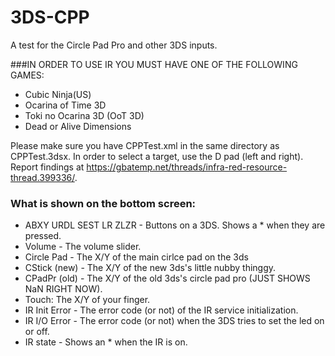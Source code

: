 # 3DS-CPP
A test for the Circle Pad Pro and other 3DS inputs.

###IN ORDER TO USE IR YOU MUST HAVE ONE OF THE FOLLOWING GAMES:
- Cubic Ninja(US)
- Ocarina of Time 3D
- Toki no Ocarina 3D (OoT 3D)
- Dead or Alive Dimensions

Please make sure you have CPPTest.xml in the same directory as CPPTest.3dsx. In order to select a target, use the D pad (left and right). Report findings at https://gbatemp.net/threads/infra-red-resource-thread.399336/.

### What is shown on the bottom screen:
- ABXY URDL SEST LR ZLZR - Buttons on a 3DS. Shows a * when they are pressed.
- Volume - The volume slider.
- Circle Pad - The X/Y of the main cirlce pad on the 3ds
- CStick (new) - The X/Y of the new 3ds's little nubby thinggy. 
- CPadPr (old) - The X/Y of the old 3ds's circle pad pro (JUST SHOWS NaN RIGHT NOW).
- Touch: The X/Y of your finger.
- IR Init Error - The error code (or not) of the IR service initialization. 
- IR I/O Error - The error code (or not) when the 3DS tries to set the led on or off. 
- IR state - Shows an * when the IR is on. 
